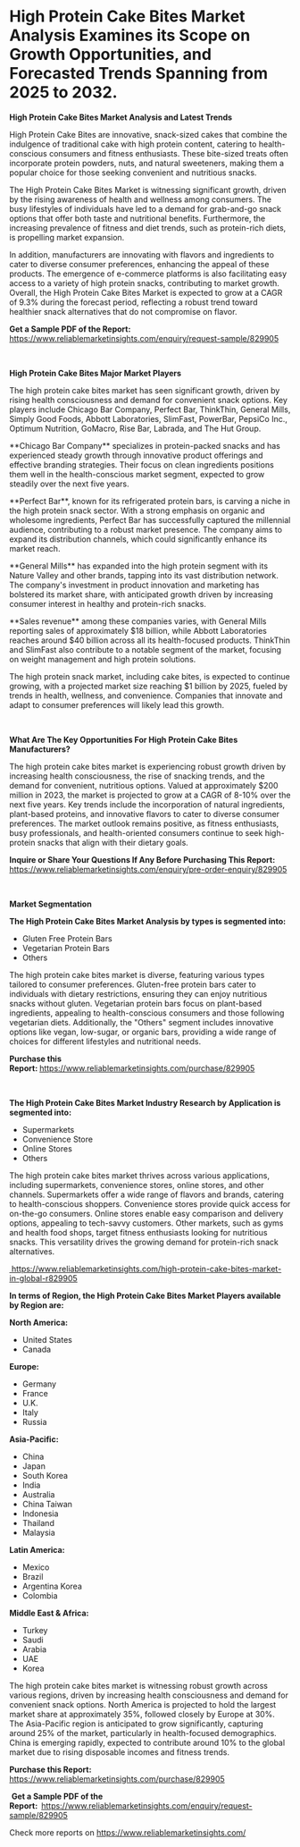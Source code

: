 <p><h1>High Protein Cake Bites Market Analysis Examines its Scope on Growth Opportunities, and Forecasted Trends Spanning from 2025 to 2032.</h1></p><p><strong>High Protein Cake Bites Market Analysis and Latest Trends</strong></p>
<p><p>High Protein Cake Bites are innovative, snack-sized cakes that combine the indulgence of traditional cake with high protein content, catering to health-conscious consumers and fitness enthusiasts. These bite-sized treats often incorporate protein powders, nuts, and natural sweeteners, making them a popular choice for those seeking convenient and nutritious snacks.</p><p>The High Protein Cake Bites Market is witnessing significant growth, driven by the rising awareness of health and wellness among consumers. The busy lifestyles of individuals have led to a demand for grab-and-go snack options that offer both taste and nutritional benefits. Furthermore, the increasing prevalence of fitness and diet trends, such as protein-rich diets, is propelling market expansion.</p><p>In addition, manufacturers are innovating with flavors and ingredients to cater to diverse consumer preferences, enhancing the appeal of these products. The emergence of e-commerce platforms is also facilitating easy access to a variety of high protein snacks, contributing to market growth. Overall, the High Protein Cake Bites Market is expected to grow at a CAGR of 9.3% during the forecast period, reflecting a robust trend toward healthier snack alternatives that do not compromise on flavor.</p></p>
<p><strong>Get a Sample PDF of the Report:&nbsp;</strong> <a href="https://www.reliablemarketinsights.com/enquiry/request-sample/829905?utm_campaign=2624&utm_medium=2&utm_source=Github&utm_content=ia&utm_term=25032025&utm_id=high-protein-cake-bites">https://www.reliablemarketinsights.com/enquiry/request-sample/829905</a></p>
<p>&nbsp;</p>
<p><strong>High Protein Cake Bites Major Market Players</strong></p>
<p><p>The high protein cake bites market has seen significant growth, driven by rising health consciousness and demand for convenient snack options. Key players include Chicago Bar Company, Perfect Bar, ThinkThin, General Mills, Simply Good Foods, Abbott Laboratories, SlimFast, PowerBar, PepsiCo Inc., Optimum Nutrition, GoMacro, Rise Bar, Labrada, and The Hut Group.</p><p>**Chicago Bar Company** specializes in protein-packed snacks and has experienced steady growth through innovative product offerings and effective branding strategies. Their focus on clean ingredients positions them well in the health-conscious market segment, expected to grow steadily over the next five years.</p><p>**Perfect Bar**, known for its refrigerated protein bars, is carving a niche in the high protein snack sector. With a strong emphasis on organic and wholesome ingredients, Perfect Bar has successfully captured the millennial audience, contributing to a robust market presence. The company aims to expand its distribution channels, which could significantly enhance its market reach.</p><p>**General Mills** has expanded into the high protein segment with its Nature Valley and other brands, tapping into its vast distribution network. The company's investment in product innovation and marketing has bolstered its market share, with anticipated growth driven by increasing consumer interest in healthy and protein-rich snacks.</p><p>**Sales revenue** among these companies varies, with General Mills reporting sales of approximately $18 billion, while Abbott Laboratories reaches around $40 billion across all its health-focused products. ThinkThin and SlimFast also contribute to a notable segment of the market, focusing on weight management and high protein solutions.</p><p>The high protein snack market, including cake bites, is expected to continue growing, with a projected market size reaching $1 billion by 2025, fueled by trends in health, wellness, and convenience. Companies that innovate and adapt to consumer preferences will likely lead this growth.</p></p>
<p>&nbsp;</p>
<p><strong>What Are The Key Opportunities For High Protein Cake Bites Manufacturers?</strong></p>
<p><p>The high protein cake bites market is experiencing robust growth driven by increasing health consciousness, the rise of snacking trends, and the demand for convenient, nutritious options. Valued at approximately $200 million in 2023, the market is projected to grow at a CAGR of 8-10% over the next five years. Key trends include the incorporation of natural ingredients, plant-based proteins, and innovative flavors to cater to diverse consumer preferences. The market outlook remains positive, as fitness enthusiasts, busy professionals, and health-oriented consumers continue to seek high-protein snacks that align with their dietary goals.</p></p>
<p><strong>Inquire or Share Your Questions If Any Before Purchasing This Report:</strong> <a href="https://www.reliablemarketinsights.com/enquiry/pre-order-enquiry/829905?utm_campaign=2624&utm_medium=2&utm_source=Github&utm_content=ia&utm_term=25032025&utm_id=high-protein-cake-bites">https://www.reliablemarketinsights.com/enquiry/pre-order-enquiry/829905</a></p>
<p>&nbsp;</p>
<p><strong>Market Segmentation</strong></p>
<p><strong>The High Protein Cake Bites Market Analysis by types is segmented into:</strong></p>
<p><ul><li>Gluten Free Protein Bars</li><li>Vegetarian Protein Bars</li><li>Others</li></ul></p>
<p><p>The high protein cake bites market is diverse, featuring various types tailored to consumer preferences. Gluten-free protein bars cater to individuals with dietary restrictions, ensuring they can enjoy nutritious snacks without gluten. Vegetarian protein bars focus on plant-based ingredients, appealing to health-conscious consumers and those following vegetarian diets. Additionally, the "Others" segment includes innovative options like vegan, low-sugar, or organic bars, providing a wide range of choices for different lifestyles and nutritional needs.</p></p>
<p><strong>Purchase this Report:&nbsp;</strong><a href="https://www.reliablemarketinsights.com/purchase/829905?utm_campaign=2624&utm_medium=2&utm_source=Github&utm_content=ia&utm_term=25032025&utm_id=high-protein-cake-bites">https://www.reliablemarketinsights.com/purchase/829905</a></p>
<p>&nbsp;</p>
<p><strong>The High Protein Cake Bites Market Industry Research by Application is segmented into:</strong></p>
<p><ul><li>Supermarkets</li><li>Convenience Store</li><li>Online Stores</li><li>Others</li></ul></p>
<p><p>The high protein cake bites market thrives across various applications, including supermarkets, convenience stores, online stores, and other channels. Supermarkets offer a wide range of flavors and brands, catering to health-conscious shoppers. Convenience stores provide quick access for on-the-go consumers. Online stores enable easy comparison and delivery options, appealing to tech-savvy customers. Other markets, such as gyms and health food shops, target fitness enthusiasts looking for nutritious snacks. This versatility drives the growing demand for protein-rich snack alternatives.</p></p>
<p><a href="https://www.reliablemarketinsights.com/high-protein-cake-bites-market-in-global-r829905?utm_campaign=2624&utm_medium=2&utm_source=Github&utm_content=ia&utm_term=25032025&utm_id=high-protein-cake-bites">&nbsp;https://www.reliablemarketinsights.com/high-protein-cake-bites-market-in-global-r829905</a></p>
<p><strong>In terms of Region, the High Protein Cake Bites Market Players available by Region are:</strong></p>
<p>
    <p> <strong> North America: </strong>
        <ul>
            <li>United States</li>
            <li>Canada</li>
        </ul>
        </p> 
    <p> <strong> Europe: </strong>
        <ul>
            <li>Germany</li>
            <li>France</li>
            <li>U.K.</li>
            <li>Italy</li>
            <li>Russia</li>
        </ul>
        </p> 
    <p> <strong> Asia-Pacific: </strong>
        <ul>
            <li>China</li>
            <li>Japan</li>
            <li>South Korea</li>
            <li>India</li>
            <li>Australia</li>
            <li>China Taiwan</li>
            <li>Indonesia</li>
            <li>Thailand</li>
            <li>Malaysia</li>
        </ul>
        </p> 
    <p> <strong> Latin America: </strong>
        <ul>
            <li>Mexico</li>
            <li>Brazil</li>
            <li>Argentina Korea</li>
            <li>Colombia</li>
        </ul>
        </p> 
    <p> <strong> Middle East & Africa: </strong>
        <ul>
            <li>Turkey</li>
            <li>Saudi</li>
            <li>Arabia</li>
            <li>UAE</li>
            <li>Korea</li>
        </ul>
    </p>
    </p>
<p><p>The high protein cake bites market is witnessing robust growth across various regions, driven by increasing health consciousness and demand for convenient snack options. North America is projected to hold the largest market share at approximately 35%, followed closely by Europe at 30%. The Asia-Pacific region is anticipated to grow significantly, capturing around 25% of the market, particularly in health-focused demographics. China is emerging rapidly, expected to contribute around 10% to the global market due to rising disposable incomes and fitness trends.</p></p>
<p><strong>Purchase this Report: </strong><a href="https://www.reliablemarketinsights.com/purchase/829905?utm_campaign=2624&utm_medium=2&utm_source=Github&utm_content=ia&utm_term=25032025&utm_id=high-protein-cake-bites">https://www.reliablemarketinsights.com/purchase/829905</a></p>
<p>&nbsp;<strong>Get a Sample PDF of the Report:&nbsp;&nbsp;</strong><a href="https://www.reliablemarketinsights.com/enquiry/request-sample/829905?utm_campaign=2624&utm_medium=2&utm_source=Github&utm_content=ia&utm_term=25032025&utm_id=high-protein-cake-bites">https://www.reliablemarketinsights.com/enquiry/request-sample/829905</a></p>
<p><strong></strong></p>
<p>Check more reports on <a href="https://www.reliablemarketinsights.com/?utm_campaign=2624&utm_medium=2&utm_source=Github&utm_content=ia&utm_term=25032025&utm_id=high-protein-cake-bites">https://www.reliablemarketinsights.com/</a></p>
